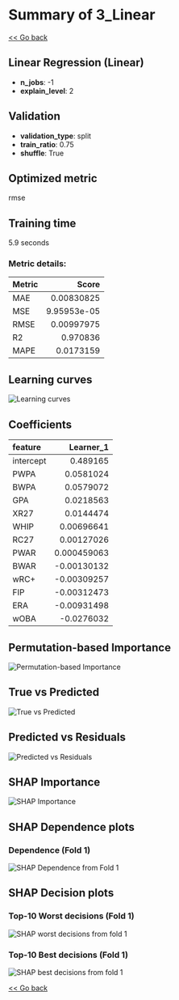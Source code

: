 # Summary of 3_Linear

[<< Go back](../README.md)


## Linear Regression (Linear)
- **n_jobs**: -1
- **explain_level**: 2

## Validation
 - **validation_type**: split
 - **train_ratio**: 0.75
 - **shuffle**: True

## Optimized metric
rmse

## Training time

5.9 seconds

### Metric details:
| Metric   |       Score |
|:---------|------------:|
| MAE      | 0.00830825  |
| MSE      | 9.95953e-05 |
| RMSE     | 0.00997975  |
| R2       | 0.970836    |
| MAPE     | 0.0173159   |



## Learning curves
![Learning curves](learning_curves.png)

## Coefficients
| feature   |    Learner_1 |
|:----------|-------------:|
| intercept |  0.489165    |
| PWPA      |  0.0581024   |
| BWPA      |  0.0579072   |
| GPA       |  0.0218563   |
| XR27      |  0.0144474   |
| WHIP      |  0.00696641  |
| RC27      |  0.00127026  |
| PWAR      |  0.000459063 |
| BWAR      | -0.00130132  |
| wRC+      | -0.00309257  |
| FIP       | -0.00312473  |
| ERA       | -0.00931498  |
| wOBA      | -0.0276032   |


## Permutation-based Importance
![Permutation-based Importance](permutation_importance.png)
## True vs Predicted

![True vs Predicted](true_vs_predicted.png)


## Predicted vs Residuals

![Predicted vs Residuals](predicted_vs_residuals.png)



## SHAP Importance
![SHAP Importance](shap_importance.png)

## SHAP Dependence plots

### Dependence (Fold 1)
![SHAP Dependence from Fold 1](learner_fold_0_shap_dependence.png)

## SHAP Decision plots

### Top-10 Worst decisions (Fold 1)
![SHAP worst decisions from fold 1](learner_fold_0_shap_worst_decisions.png)
### Top-10 Best decisions (Fold 1)
![SHAP best decisions from fold 1](learner_fold_0_shap_best_decisions.png)

[<< Go back](../README.md)

